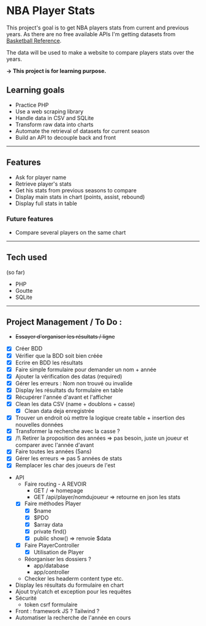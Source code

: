 # NBA Player Stats
This project's goal is to get NBA players stats from current and previous years.
As there are no free available APIs I'm getting datasets from [Basketball Reference](https://www.basketball-reference.com).

The data will be used to make a website to compare players stats over the years. 

**-> This project is for learning purpose.**

## Learning goals
* Practice PHP
* Use a web scraping library
* Handle data in CSV and SQLite
* Transform raw data into charts
* Automate the retrieval of datasets for current season
* Build an API to decouple back and front

***
## Features
* Ask for player name
* Retrieve player's stats
* Get his stats from previous seasons to compare
* Display main stats in chart (points, assist, rebound)
* Display full stats in table

### Future features
* Compare several players on the same chart

***
## Tech used
(so far)
* PHP 
* Goutte
* SQLite

***
## Project Management / To Do :
* ~~Essayer d'organiser les résultats / ligne~~ 
* [X] Créer BDD
* [X] Vérifier que la BDD soit bien créée
* [X] Ecrire en BDD les résultats
* [X] Faire simple formulaire pour demander un nom + année
* [X] Ajouter la vérification des datas (required)
* [X] Gérer les erreurs : Nom non trouvé ou invalide
* [X] Display les résultats du formulaire en table
* [X] Récupérer l'année d'avant et l'afficher
* [X] Clean les data CSV (name + doublons + casse)
  * [X] Clean data deja enregistrée
* [X] Trouver un endroit où mettre la logique create table + insertion des nouvelles données
* [X] Transformer la recherche avec la casse ?
* [X] /!\ Retirer la proposition des années => pas besoin, juste un joueur et comparer avec l'année d'avant
* [X] Faire toutes les années (5ans)
* [X] Gérer les erreurs => pas 5 années de stats
* [X] Remplacer les char des joueurs de l'est
* API
  * Faire routing - A REVOIR
    * GET / => homepage
    * GET /api/player/nomdujoueur => retourne en json les stats 
  * [X] Faire méthodes Player
    * [X] $name
    * [X] $PDO
    * [X] $array data
    * [X] private find()
    * [X] public show() => renvoie $data
  * [X] Faire PlayerController
    * [X] Utilisation de Player

  * Réorganiser les dossiers ?
    * app/database
    * app/controller
  * Checker les headerm content type etc.  
* Display les résultats du formulaire en chart
* Ajout try/catch et exception pour les requêtes
* Sécurité
  * token csrf formulaire
* Front : framework JS ? Tailwind ?
* Automatiser la recherche de l'année en cours





